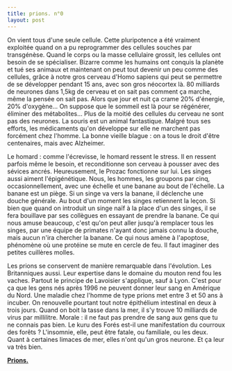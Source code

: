 ```yaml
---
title: prions. n°0
layout: post
---
```


On vient tous d'une seule cellule. Cette pluripotence a été vraiment exploitée quand on a pu reprogrammer des cellules souches par transgénèse. Quand le corps ou la masse cellulaire grossit, les cellules ont besoin de se spécialiser. Bizarre comme les humains ont conquis la planète et tué ses animaux et maintenant on peut tout devenir un peu comme des cellules, grâce à notre gros cerveau d'Homo sapiens qui peut se permettre de se développer pendant 15 ans, avec son gros néocortex là. 80 milliards de neurones dans 1,5kg de cerveau et on sait pas comment ça marche, même la pensée on sait pas. Alors que jour et nuit ça crame 20% d'énergie, 20% d'oxygène… On suppose que le sommeil est là pour se régénérer, éliminer des métabolites… Plus de la moitié des cellules du cerveau ne sont pas des neurones. La souris est un animal fantastique. Malgré tous ses efforts, les médicaments qu'on développe sur elle ne marchent pas forcément chez l'homme. La bonne vieille blague : on a tous le droit d'être centenaires, mais avec Alzheimer.

Le homard : comme l'écrevisse, le homard ressent le stress. Il en ressent parfois même le besoin, et reconditionne son cerveau à pousser avec des sévices ancrés. Heureusement, le Prozac fonctionne sur lui. Les singes aussi aiment l'épigénétique. Nous, les hommes, les groupons par cinq, occasionnellement, avec une échelle et une banane au bout de l'échelle. La banane est un piège. Si un singe va vers la banane, il déclenche une douche générale. Au bout d'un moment les singes retiennent la leçon. Si bien que quand on introduit un singe naïf à la place d'un des singes, il se fera bouillave par ses collègues en essayant de prendre la banane. Ce qui nous amuse beaucoup, c'est qu'on peut aller jusqu'à remplacer tous les singes, par une équipe de primates n'ayant donc jamais connu la douche, mais aucun n'ira chercher la banane. Ce qui nous amène à l'apoptose, phénomène où une protéine se mute en cercle de feu. Il faut imaginer des petites cuillères molles.

Les prions se conservent de manière remarquable dans l'évolution. Les Britanniques aussi. Leur expertise dans le domaine du mouton rend fou les vaches. Partout le principe de Lavoisier s'applique, sauf à Lyon. C'est pour ça que les gens nés après 1996 ne peuvent donner leur sang en Amérique du Nord. Une maladie chez l'homme de type prions met entre 3 et 50 ans à incuber. On renouvelle pourtant tout notre épithélium intestinal en deux à trois jours. Quand on boit la tasse dans la mer, il s'y trouve 10 milliards de virus par millilitre. Morale : il ne faut pas prendre de sang aux gens que tu ne connais pas bien. Le kuru des Forés est-il une manifestation du courroux des forêts ? L'insomnie, elle, peut être fatale, ou familiale, ou les deux. Quant à certaines limaces de mer, elles n'ont qu'un gros neurone. Et ça leur va très bien.

[**Prions.**](../prions.html)
